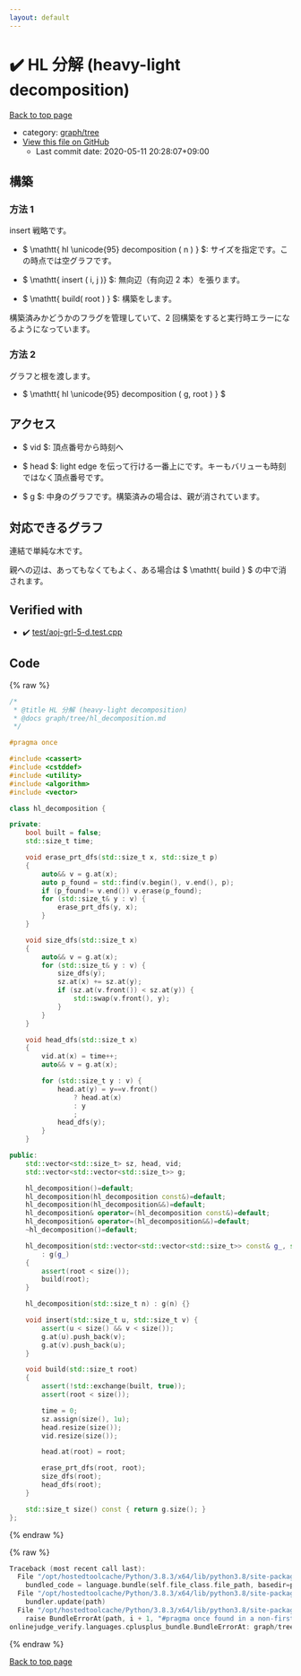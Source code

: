 ```yaml
---
layout: default
---
```


<!-- mathjax config similar to math.stackexchange -->
<script type="text/javascript" async
  src="https://cdnjs.cloudflare.com/ajax/libs/mathjax/2.7.5/MathJax.js?config=TeX-MML-AM_CHTML">
</script>
<script type="text/x-mathjax-config">
  MathJax.Hub.Config({
    TeX: { equationNumbers: { autoNumber: "AMS" }},
    tex2jax: {
      inlineMath: [ ['$','$'] ],
      processEscapes: true
    },
    "HTML-CSS": { matchFontHeight: false },
    displayAlign: "left",
    displayIndent: "2em"
  });
</script>

<script type="text/javascript" src="https://cdnjs.cloudflare.com/ajax/libs/jquery/3.4.1/jquery.min.js"></script>
<script src="https://cdn.jsdelivr.net/npm/jquery-balloon-js@1.1.2/jquery.balloon.min.js" integrity="sha256-ZEYs9VrgAeNuPvs15E39OsyOJaIkXEEt10fzxJ20+2I=" crossorigin="anonymous"></script>
<script type="text/javascript" src="../../../assets/js/copy-button.js"></script>
<link rel="stylesheet" href="../../../assets/css/copy-button.css" />


# :heavy_check_mark: HL 分解 (heavy-light decomposition)

<a href="../../../index.html">Back to top page</a>

* category: <a href="../../../index.html#28790b6202284cbbffc9d712b59f4b80">graph/tree</a>
* <a href="{{ site.github.repository_url }}/blob/master/graph/tree/hl_decomposition.hpp">View this file on GitHub</a>
    - Last commit date: 2020-05-11 20:28:07+09:00




## 構築

### 方法 1

insert 戦略です。

- $ \mathtt{ hl \unicode{95} decomposition ( n ) } $: サイズを指定です。この時点では空グラフです。

- $ \mathtt{ insert ( i, j )} $: 無向辺（有向辺 2 本）を張ります。

- $ \mathtt{ build( root ) } $: 構築をします。

構築済みかどうかのフラグを管理していて、2 回構築をすると実行時エラーになるようになっています。


### 方法 2

グラフと根を渡します。

- $ \mathtt{ hl \unicode{95} decomposition ( g, root ) } $


## アクセス

- $ vid $: 頂点番号から時刻へ

- $ head $: light edge を伝って行ける一番上にです。キーもバリューも時刻ではなく頂点番号です。

- $ g $: 中身のグラフです。構築済みの場合は、親が消されています。


## 対応できるグラフ

連結で単純な木です。

親への辺は、あってもなくてもよく、ある場合は $ \mathtt{ build } $ の中で消されます。



## Verified with

* :heavy_check_mark: <a href="../../../verify/test/aoj-grl-5-d.test.cpp.html">test/aoj-grl-5-d.test.cpp</a>


## Code

<a id="unbundled"></a>
{% raw %}
```cpp
/*
 * @title HL 分解 (heavy-light decomposition)
 * @docs graph/tree/hl_decomposition.md
 */

#pragma once

#include <cassert>
#include <cstddef>
#include <utility>
#include <algorithm>
#include <vector>

class hl_decomposition {

private:
    bool built = false;
    std::size_t time;

    void erase_prt_dfs(std::size_t x, std::size_t p)
    {
        auto&& v = g.at(x);
        auto p_found = std::find(v.begin(), v.end(), p);
        if (p_found!= v.end()) v.erase(p_found);
        for (std::size_t& y : v) {
            erase_prt_dfs(y, x);
        }
    }

    void size_dfs(std::size_t x)
    {
        auto&& v = g.at(x);
        for (std::size_t& y : v) {
            size_dfs(y);
            sz.at(x) += sz.at(y);
            if (sz.at(v.front()) < sz.at(y)) {
                std::swap(v.front(), y);
            }
        }
    }

    void head_dfs(std::size_t x)
    {
        vid.at(x) = time++;
        auto&& v = g.at(x);

        for (std::size_t y : v) {
            head.at(y) = y==v.front()
                ? head.at(x)
                : y
                ;
            head_dfs(y);
        }
    }

public:
    std::vector<std::size_t> sz, head, vid;
    std::vector<std::vector<std::size_t>> g;

    hl_decomposition()=default;
    hl_decomposition(hl_decomposition const&)=default;
    hl_decomposition(hl_decomposition&&)=default;
    hl_decomposition& operator=(hl_decomposition const&)=default;
    hl_decomposition& operator=(hl_decomposition&&)=default;
    ~hl_decomposition()=default;

    hl_decomposition(std::vector<std::vector<std::size_t>> const& g_, std::size_t root)
        : g(g_)
    {
        assert(root < size());
        build(root);
    }

    hl_decomposition(std::size_t n) : g(n) {}

    void insert(std::size_t u, std::size_t v) {
        assert(u < size() && v < size());
        g.at(u).push_back(v);
        g.at(v).push_back(u);
    }

    void build(std::size_t root)
    {
        assert(!std::exchange(built, true));
        assert(root < size());

        time = 0;
        sz.assign(size(), 1u);
        head.resize(size());
        vid.resize(size());

        head.at(root) = root;

        erase_prt_dfs(root, root);
        size_dfs(root);
        head_dfs(root);
    }

    std::size_t size() const { return g.size(); }
};

```
{% endraw %}

<a id="bundled"></a>
{% raw %}
```cpp
Traceback (most recent call last):
  File "/opt/hostedtoolcache/Python/3.8.3/x64/lib/python3.8/site-packages/onlinejudge_verify/docs.py", line 349, in write_contents
    bundled_code = language.bundle(self.file_class.file_path, basedir=pathlib.Path.cwd())
  File "/opt/hostedtoolcache/Python/3.8.3/x64/lib/python3.8/site-packages/onlinejudge_verify/languages/cplusplus.py", line 185, in bundle
    bundler.update(path)
  File "/opt/hostedtoolcache/Python/3.8.3/x64/lib/python3.8/site-packages/onlinejudge_verify/languages/cplusplus_bundle.py", line 239, in update
    raise BundleErrorAt(path, i + 1, "#pragma once found in a non-first line")
onlinejudge_verify.languages.cplusplus_bundle.BundleErrorAt: graph/tree/hl_decomposition.hpp: line 6: #pragma once found in a non-first line

```
{% endraw %}

<a href="../../../index.html">Back to top page</a>

